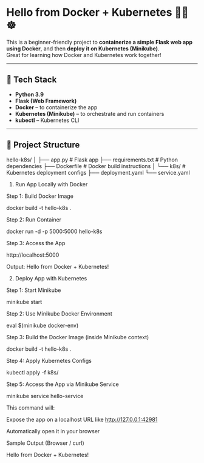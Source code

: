 # Hello from Docker + Kubernetes 👋🐳☸️

This is a beginner-friendly project to **containerize a simple Flask web app using Docker**, and then **deploy it on Kubernetes (Minikube)**.  
Great for learning how Docker and Kubernetes work together!

---

## 🔧 Tech Stack

- **Python 3.9**
- **Flask (Web Framework)**
- **Docker** – to containerize the app
- **Kubernetes (Minikube)** – to orchestrate and run containers
- **kubectl** – Kubernetes CLI

---

## 📁 Project Structure
hello-k8s/
│
├── app.py # Flask app
├── requirements.txt # Python dependencies
├── Dockerfile # Docker build instructions
│
└── k8s/ # Kubernetes deployment configs
├── deployment.yaml
└── service.yaml


1. Run App Locally with Docker

Step 1: Build Docker Image

docker build -t hello-k8s .

Step 2: Run Container

docker run -d -p 5000:5000 hello-k8s

Step 3: Access the App

http://localhost:5000

 Output:
   Hello from Docker + Kubernetes!

2. Deploy App with Kubernetes 

Step 1: Start Minikube

minikube start

Step 2: Use Minikube Docker Environment

eval $(minikube docker-env)

Step 3: Build the Docker Image (inside Minikube context)

docker build -t hello-k8s .

Step 4: Apply Kubernetes Configs

kubectl apply -f k8s/

Step 5: Access the App via Minikube Service

minikube service hello-service

This command will:

Expose the app on a localhost URL like http://127.0.0.1:42981

Automatically open it in your browser

Sample Output (Browser / curl)

Hello from Docker + Kubernetes!














